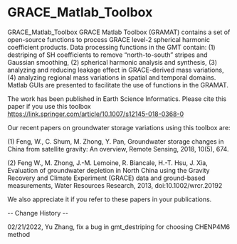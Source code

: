 # GRACE_Matlab_Toolbox
GRACE_Matlab_Toolbox
GRACE Matlab Toolbox (GRAMAT) contains a set of open-source functions to process GRACE level-2 spherical harmonic coefficient products. Data processing functions in the GMT contain: (1) destriping of SH coefficients to remove “north-to-south” stripes and Gaussian smoothing, (2) spherical harmonic analysis and synthesis, (3) analyzing and reducing leakage effect in GRACE-derived mass variations, (4) analyzing regional mass variations in spatial and temporal domains. Matlab GUIs are presented to facilitate the use of functions in the GRAMAT.

The work has been published in Earth Science Informatics. Please cite this paper if you use this toolbox https://link.springer.com/article/10.1007/s12145-018-0368-0

Our recent papers on groundwater storage variations using this toolbox are:

(1)	Feng, W., C. Shum, M. Zhong, Y. Pan, Groundwater storage changes in China from satellite gravity: An overview, Remote Sensing, 2018, 10(5), 674.

(2)	Feng W., M. Zhong, J.-M. Lemoine, R. Biancale, H.-T. Hsu, J. Xia, Evaluation of groundwater depletion in North China using the Gravity Recovery and Climate Experiment (GRACE) data and ground-based measurements, Water Resources Research, 2013, doi:10.1002/wrcr.20192

We also appreciate it if you refer to these papers in your publications.


-- Change History --

02/21/2022, Yu Zhang, fix a bug in gmt_destriping for choosing CHENP4M6 method